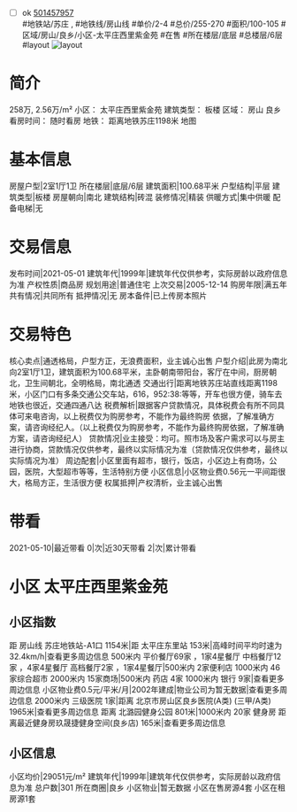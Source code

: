 - [ ] ok [501457957](https://bj.5i5j.com/ershoufang/501457957.html)  
 #地铁站/苏庄 ,  #地铁线/房山线
#单价/2-4 #总价/255-270 #面积/100-105   #区域/房山/良乡/小区-太平庄西里紫金苑 #在售 #所在楼层/底层 #总楼层/6层 #layout 
![layout](http://image2a.5i5j.com/bdir/layout/486015.jpg_P5.jpg) 
# 简介 
 258万,  2.56万/m² 
小区： 太平庄西里紫金苑
建筑类型： 板楼
区域： 房山 良乡
看房时间： 随时看房
地铁： 距离地铁苏庄1198米 地图
# 基本信息 
 房屋户型|2室1厅1卫
所在楼层|底层/6层
建筑面积|100.68平米
户型结构|平层
建筑类型|板楼
房屋朝向|南北
建筑结构|砖混
装修情况|精装
供暖方式|集中供暖
配备电梯|无
# 交易信息 
 发布时间|2021-05-01
建筑年代|1999年|建筑年代仅供参考，实际房龄以政府信息为准
产权性质|商品房
规划用途|普通住宅
上次交易|2005-12-14
购房年限|满五年
共有情况|共同所有
抵押情况|无
房本备件|已上传房本照片
# 交易特色 
 核心卖点|通透格局，户型方正，无浪费面积，业主诚心出售
户型介绍|此房为南北向2室1厅1卫，建筑面积为100.68平米，主卧朝南带阳台，客厅在中间，厨房朝北，卫生间朝北，全明格局，南北通透
交通出行|距离地铁苏庄站直线距离1198米，小区门口有多条交通公交车站，616，952:38:等等，开车也很方便，骑车去地铁也很近，交通四通八达
税费解析|跟据客户贷款情况，具体税费会有所不同具体可来电咨询，以上税费仅为购房参考，不能作为最终购房 依据，了解准确方案，请咨询经纪人。（以上税费仅为购房参考，不能作为最终购房依据，了解准确方案，请咨询经纪人）
贷款情况|业主接受：均可。照市场及客户需求可以与房主进行协商，贷款情况仅供参考，最终以实际情况为准（贷款情况仅供参考，最终以实际情况为准）
周边配套|小区里面有超市，银行，饭店，小区边上有商场，公园，医院，大型超市等等，生活特别方便
小区信息|小区物业费0.56元一平间距很大，格局方正，生活很方便
权属抵押|产权清析，业主诚心出售
# 带看 
 2021-05-10|最近带看	 0|次|近30天带看	 2|次|累计带看
# 小区 太平庄西里紫金苑
## 小区指数 
 距 房山线 苏庄地铁站-A1口 1154米|距 太平庄东里站 153米|高峰时间平均时速为32.4km/h|查看更多周边信息
500米内 平价餐厅69家 ，1家4星餐厅
中档餐厅12家 ，4家4星餐厅
高档餐厅2家 ，1家4星餐厅|500米内 2家便利店
1000米内 46家综合超市
2000米内 15家商场|500米内 药店 4家
1000米内 银行 9家|查看更多周边信息
小区物业费0.5元/平米/月|2002年建成|物业公司为暂无数据|查看更多周边信息
2000米内 三级医院 1家|距离 北京市房山区良乡医院(A类) (三甲/A类) 1965米|查看更多周边信息
距离 北潞园健身公园 801米|1000米内 20家 健身房
距离最近健身房玖晟捷健身空间(良乡店) 165米|查看更多周边信息
## 小区信息 
 小区均价|29051元/m²
建筑年代|1999年|建筑年代仅供参考，实际房龄以政府信息为准
总户数|301
所在商圈|良乡
小区物业|暂无数据
小区在售房源4套
小区在租房源1套
